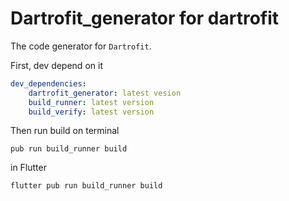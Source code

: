 # Dartrofit_generator for dartrofit
The code generator for `Dartrofit`.

First, dev depend on it
```yaml
dev_dependencies:
    dartrofit_generator: latest vesion
    build_runner: latest version
    build_verify: latest version
```
Then run build on terminal
``` shell script
pub run build_runner build
```
in Flutter
``` shell script
flutter pub run build_runner build
```
